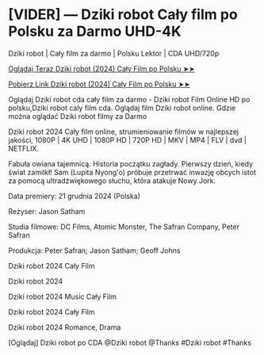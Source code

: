 # [VIDER] — Dziki robot Cały film po Polsku za Darmo UHD-4K
Dziki robot | Cały film za darmo | Polsku Lektor | CDA UHD/720p

<a href="https://love-4k.com/pl/movie/1184918/the-wild-robot-gitcodepl"> Oglądaj Teraz Dziki robot (2024) Cały Film po Polsku ➤➤  </a>

<a href="https://love-4k.com/pl/movie/1184918/the-wild-robot-gitcodepl"> Pobierz Link Dziki robot (2024) Cały Film po Polsku ➤➤ </a>

Oglądaj Dziki robot cda cały film za darmo - Dziki robot Film Online HD po polsku,Dziki robot caly film cda. Oglądaj film Dziki robot online. Gdzie można oglądać Dziki robot filmy za Darmo

Dziki robot 2024 Cały film online, strumieniowanie filmów w najlepszej jakości, 1080P | 4K UHD | 1080P HD | 720P HD | MKV | MP4 | FLV | dvd | NETFLIX.

Fabuła owiana tajemnicą. Historia początku zagłady. Pierwszy dzień, kiedy świat zamilkł! Sam (Lupita Nyong'o) próbuje przetrwać inwazję obcych istot za pomocą ultradźwiękowego słuchu, która atakuje Nowy Jork.

Data premiery: 21 grudnia 2024 (Polska)

Reżyser: Jason Satham

Studia filmowe: DC Films, Atomic Monster, The Safran Company, Peter Safran

Produkcja: Peter Safran; Jason Satham; Geoff Johns

Dziki robot 2024 Cały Film

Dziki robot 2024

Dziki robot 2024 Music Cały Film

Dziki robot 2024 Cały Film

Dziki robot 2024 Romance, Drama

[Oglądaj] Dziki robot po CDA @Dziki robot @Thanks #Dziki robot #Thanks
